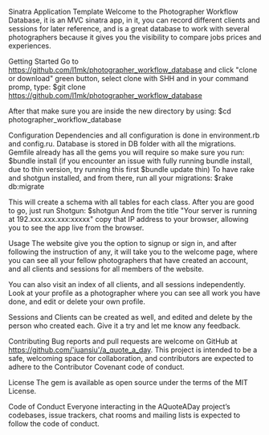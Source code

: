 Sinatra Application Template
Welcome to the Photographer Workflow Database, it is an MVC sinatra app, in it, you can record different clients and sessions for later reference,  and is a great database to work with several photographers because it gives you the visibility to compare jobs prices and experiences.

Getting Started
Go to https://github.com/l1mk/photographer_workflow_database and click "clone or download" green button, select clone with SHH and in your command promp, type:
$git clone https://github.com/l1mk/photographer_workflow_database

After that make sure you are inside the new directory by using:
$cd photographer_workflow_database

Configuration
Dependencies and all configuration is done in environment.rb and config.ru. Database is stored in DB folder with all the migrations. Gemfile already has all the gems you will require so make sure you run:
$bundle install
(if you encounter an issue with fully running bundle install, due to thin version, try running this first $bundle update thin)
To have rake and shotgun installed, and from there, run all your migrations:
$rake db:migrate

This will create a schema with all tables for each class. After you are good to go, just run Shotgun:
$shotgun
And from the title "Your server is running at 192.xxx.xxx.xxx:xxxxx" copy that IP address to your browser, allowing you to see the app live from the browser.

Usage
The website give you the option to signup or sign in, and after following the instruction of any, it will take you to the welcome page, where you can see all your fellow photographers that have created an account, and all clients and sessions for all members of the website.

You can also visit an index of all clients, and all sessions independently. Look at your profile as a photographer where you can see all work you have done, and edit or delete your own profile.

Sessions and Clients can be created as well, and edited and delete by the person who created each.
Give it a try and let me know any feedback.

Contributing
Bug reports and pull requests are welcome on GitHub at https://github.com/'juansiu'/a_quote_a_day. This project is intended to be a safe, welcoming space for collaboration, and contributors are expected to adhere to the Contributor Covenant code of conduct.

License
The gem is available as open source under the terms of the MIT License.

Code of Conduct
Everyone interacting in the AQuoteADay project’s codebases, issue trackers, chat rooms and mailing lists is expected to follow the code of conduct.
